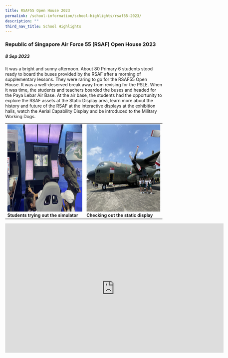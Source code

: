 ```yaml
---
title: RSAF55 Open House 2023
permalink: /school-information/school-highlights/rsaf55-2023/
description: ""
third_nav_title: School Highlights
---
```

### Republic of Singapore Air Force 55 (RSAF) Open House 2023

##### 8 Sep 2023

It was a bright and sunny afternoon. About 80 Primary 6 students stood ready to board the buses provided by the RSAF after a morning of supplementary lessons. They were raring to go for the RSAF55 Open House. It was a well-deserved break away from revising for the PSLE. When it was time, the students and teachers boarded the buses and headed for the Paya Lebar Air Base. At the air base, the students had the opportunity to explore the RSAF assets at the Static Display area, learn more about the history and future of the RSAF at the interactive displays at the exhibition halls, watch the Aerial Capability Display and be introduced to the Military Working Dogs.

<table>
<tbody><tr>
		<td><img alt="rsaf01" src="/images/RSAF55%20Open%20House%202023/trying%20out%20the%20simulator.JPG" style="width:450px;height:280px;"><b>Students trying out the simulator</b></td>
		<td><img alt="rsaf02" src="/images/RSAF55%20Open%20House%202023/checking%20out%20the%20static%20display.JPG" style="width:450px;height:280px;"><b>Checking out the static display</b></td>
</tr></tbody></table>

<center><iframe allowfullscreen="" allow="accelerometer; autoplay; clipboard-write; encrypted-media; gyroscope; picture-in-picture; web-share" frameborder="0" title="YouTube video player" src="https://www.youtube.com/embed/-WQjRGxt3mk?si=WrlhHTPik72Tcfti" height="415" width="700"></iframe><!--.center--></center>